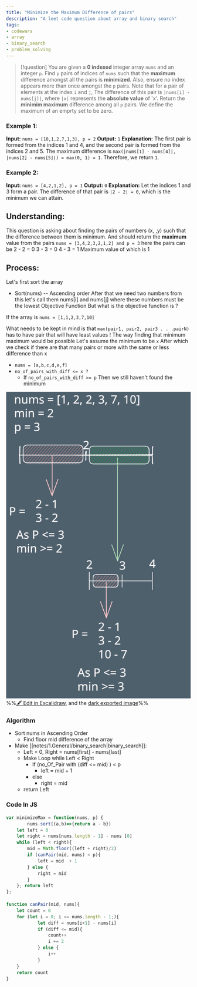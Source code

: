 ```yaml
---
title: "Minimize the Maximum Difference of pairs"
description: "A leet code question about array and binary search"
tags: 
- codewars
- array
- binary_search
- problem_solving
---
```

> [!question] 
> You are given a **0 indexed** integer array `nums` and an integer `p`. Find `p` pairs of indices of `nums` such that the **maximum** difference amongst all the pairs is **minimized**. Also, ensure no index appears more than once amongst the `p` pairs.
> Note that for a pair of elements at the index `i` and `j`, The difference of this pair is `|nums[i] - nums[j]|`, where `|x|` represents the **absolute value** of 'x'. 
> Return the **minimim maximum** difference among all `p` pairs. We define the maximum of an emprty set to be zero.
### Example 1:
**Input:** `nums = [10,1,2,7,1,3], p = 2`
**Output:** `1`
**Explanation:** The first pair is formed from the indices 1 and 4, and the second pair is formed from the indices 2 and 5. 
The maximum difference is `max(|nums[1] - nums[4]|, |nums[2] - nums[5]|) = max(0, 1) = 1`. Therefore, we return `1`.
### **Example 2:**
**Input:** `nums = [4,2,1,2], p = 1`
**Output:** `0`
**Explanation:** Let the indices 1 and 3 form a pair. The difference of that pair is `|2 - 2| = 0`, which is the minimum we can attain.

## Understanding:
This question is asking about finding the pairs of numbers (x, ,y) such that the difference between them is minimum. And should return the **maximum** value from the pairs
`nums = [3,4,2,3,2,1,2] and p = 3`
here the pairs can be 
2 - 2 = 0
3 - 3 = 0 
4 - 3 = 1
Maximum value of which is 1

## Process:
Let's first sort the array
- Sort(nums) -- Ascending order
After that we need two numbers from this let's call them nums\[i] and nums\[j] where these numbers must be the lowest Objective Function
But what is the objective function is ?

If the array is `nums = [1,1,2,3,7,10]`

What needs to be kept in mind is that
`max(pair1, pair2, pair3 . . .pairN)` has to have pair that will have least values !
The way finding that minimum maximum would be possible 
Let's assume the minimum to be `x`
After which we check if there are that many pairs or more with the same or less difference than x
- `nums = [a,b,c,d,e,f]`
- ` no_of_pairs_with_diff <= x ? `
	- If `no_of_pairs_with_diff >= p` Then we still haven't found the minimum 

![](notes/2.CodeQ/Medium/attachments/2616.%20Minimize%20the%20Maximum%20Difference%20of%20pairs%202023-08-14%2002.03.48.excalidraw.svg)
%%[🖋 Edit in Excalidraw](notes/2.CodeQ/Medium/attachments/2616.%20Minimize%20the%20Maximum%20Difference%20of%20pairs%202023-08-14%2002.03.48.excalidraw.md), and the [dark exported image](notes/2.CodeQ/Medium/attachments/2616.%20Minimize%20the%20Maximum%20Difference%20of%20pairs%202023-08-14%2002.03.48.excalidraw.dark.svg)%%

### Algorithm
- Sort nums in Ascending Order
	- Find floor mid difference of the array
- Make [[notes/1.General/binary_search|binary_search]]:
	- Left = 0, Right = nums\[first] - nums\[last]
	- Make Loop while Left < Right
		- If (no_Of_Pair with (diff <= mid) ) < p
			- left = mid + 1
		- else 
			- right = mid
	- return Left

### Code In JS
```js
var minimizeMax = function(nums, p) {
        nums.sort((a,b)=>{return a - b})
    let left = 0
    let right = nums[nums.length - 1] - nums [0]
    while (left < right){
        mid = Math.floor((left + right)/2)
        if (canPair(mid, nums) < p){
            left = mid  + 1
        } else {
            right = mid
        }
    }; return left
};

function canPair(mid, nums){
    let count = 0
    for (let i = 0; i <= nums.length - 1;){
            let diff = nums[i+1] - nums[i]
            if (diff <= mid){
                count++
                i += 2
            } else {
                i++
            }
    }
    return count
}
```
